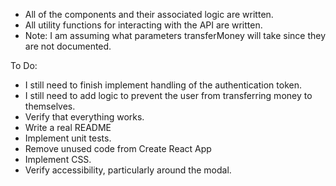 * All of the components and their associated logic are written.
* All utility functions for interacting with the API are written.
* Note: I am assuming what parameters transferMoney will take since they are not documented.

To Do:
* I still need to finish implement handling of the authentication token.
* I still need to add logic to prevent the user from transferring money to themselves.
* Verify that everything works.
* Write a real README
* Implement unit tests.
* Remove unused code from Create React App
* Implement CSS.
* Verify accessibility, particularly around the modal.
